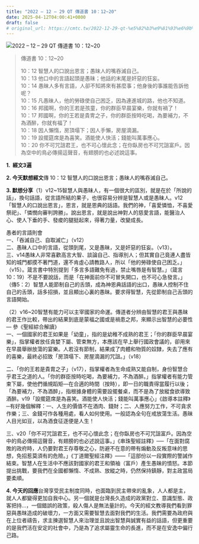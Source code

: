 ```yaml
---
title: "2022 – 12 – 29 QT 傳道書 10：12~20"
date: 2025-04-12T04:00:41+0800
draft: false
# original_url: https://cmtc.tw/2022-12-29-qt-%e5%82%b3%e9%81%93%e6%9b%b8-10%ef%bc%9a1220
---
```


![2022 – 12 – 29 QT 傳道書 10：12~20](/images/qt.jpg  "2022 – 12 – 29 QT 傳道書 10：12~20")

> 傳道書 10：12~20
>
> 10：12 智慧人的口說出恩言；愚昧人的嘴吞滅自己。  
> 10：13 他口中的言語起頭是愚昧；他話的末尾是奸惡的狂妄。  
> 10：14 愚昧人多有言語，人卻不知將來有甚麼事；他身後的事誰能告訴他呢？  
> 10：15 凡愚昧人，他的勞碌使自己困乏，因為連進城的路，他也不知道。  
> 10：16 邦國啊，你的王若是孩童，你的群臣早晨宴樂，你就有禍了！  
> 10：17 邦國啊，你的王若是貴冑之子，你的群臣按時吃喝，為要補力，不為酒醉，你就有福了！  
> 10：18 因人懶惰，房頂塌下；因人手懶，房屋滴漏。  
> 10：19 設擺筵席是為喜笑。酒能使人快活；錢能叫萬事應心。  
> 10：20 你不可咒詛君王，也不可心懷此念；在你臥房也不可咒詛富戶。因為空中的鳥必傳揚這聲音，有翅膀的也必述說這事。

**1.  經文3遍**

**2. 今天默想經文**傳 10：12 智慧人的口說出恩言；愚昧人的嘴吞滅自己。

**3. 默想分享**（1）v12~15智慧人與愚昧人，有一個很大的區別，就是在於「所說的話」，換句話語，從言語所結的果子，也很容易分辨是智慧人或是愚昧人。v12「智慧人的口說出恩言」，恩言，就是恩典的話語。我們的神，「喜愛憐恤，不喜愛祭祀」、「憐憫向審判誇勝」。說出恩言，就是說出神對人的慈愛言語，能醫治人心、使人下垂的手、發痠的腿挺起來，得著力量，改變成長。

愚者的言語則會  
一、「吞滅自己、自取滅亡」（v12）  
二、愚昧人口中的言語，從頭到尾，又是愚昧，又是奸惡的狂妄。（v13）。  
三、v14愚昧人非常喜歡高言大智、談論自己、指導別人；但其實自己竟連人盡皆知的城門都摸不著門道，還不肯虛心請教路人，所以「他的勞碌使自己困乏。」（v15）。箴言書中特別提到「多言多語難免有過，禁止嘴唇是有智慧。」（箴言10：19）不是不要說話，而是「在神面前你不可冒失開口，也不可心急發言。」（傳5：2）智慧人能節制自己的舌頭，成為神恩典話語的出口，愚昧人控制不住自己的舌頭，話多招損，並且顯出心裏的愚昧。要求得智慧，先從節制自己舌頭的言語開始。

（2）v16~20智慧有能力可以主宰國家的命運。傳道者分辨由智慧的君王與愚昧的君王作比較，帶出的結果到底是蒙福之國或是禍患之邦，來顯示出智慧的必要性 — 參《聖經綜合解讀》  
一、一個國家的君王如果是「幼童」，指的是幼稚不成熟的君王；「你的群臣早晨宴樂」，指掌權者放任貪婪下屬、管束無方，本應該在早上舉行國政會議的，卻用來在早晨舉辦放蕩的宴樂。人若沒有節制，結果成了肉體和物質的奴隸，失去了應有的喜樂，最終必招致「房頂塌下、房屋滴漏的咒詛。」（v18）

二、「你的王若是貴胄之子」（v17），指掌權者為生命成熟又能自制，身份智慧合乎君王之道的人。「你的群臣按時吃喝，為要補力，不為酒醉。」指掌權者有能力管束下屬，使他們循規蹈矩—在合適的時間（按時），即一日的職責得當履行以後；「為要補力，不為酒醉」，指根據身體的需要設擺餐桌，而不是為了放縱食欲導致酒醉。v19「設擺筵席是為喜笑。酒能使人快活；錢能叫萬事應心」《啟導本註釋》─有好幾個解釋：一、人生的價值不在酒肉、錢財；二、人應努力工作，不可貪求作樂；三、金錢可作各種用處，看人如何使用。一般認為全句在戒放蕩生活。愚昧人目光如豆，以為酒食征逐便是人生！

三、v20「你不可咒詛君王，也不可心懷此念；在你臥房也不可咒詛富戶。因為空中的鳥必傳揚這聲音，有翅膀的也必述說這事。」《串珠聖經註釋》──「在面對腐敗的政府時，人仍要對君王存尊敬之心，防避不在意的帶有煽動及反叛意味的思想，免招惹莫須有的危險。」《丁道爾聖經注釋》——「這部份以一段實際的警誡作結束。智慧人在生活中不應該對國家的君王和領袖（富戶）產生愚昧的憤怒。本節提出挑戰，要我們在全國都懶惰、不成熟、放縱之時，仍然保持鎮靜，對主政當局要柔順。

**4. 今天的回應**台灣享受民主制度同時，也面臨到民主帶來的亂象，人人都是主，就人人都變得更加自我中心。另一個就是台灣長久造成的政黨對立、意識型態、政客把持…，一個錯誤的政策，殺人傷人是無法量計的。今天的經文教導我們看到罪惡與愚昩造成的破壞力，一方面又需要智慧去面對我們的生活。我們需要為政府與在上位者禱告，求主揀選智慧人來治理並且說出智慧與誠實有益的話語，但更重要的是我們活在安定的社會中，乃是為了追求屬靈生命的長進，而不是在安逸中偏行己路。
